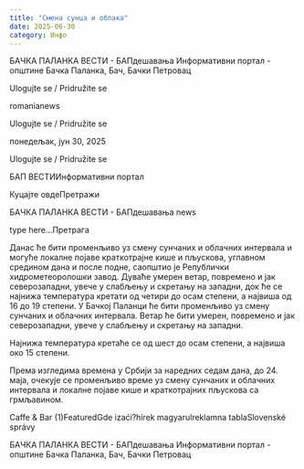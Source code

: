 ```yaml
---
title: "Смена сунца и облака"
date: 2025-06-30
category: Инфо
---
```


БАЧКА ПАЛАНКА ВЕСТИ - БАПдешавања Информативни портал - општине Бачка Паланка, Бач, Бачки Петровац

Ulogujte se / Pridružite se

romanianews

Ulogujte se / Pridružite se

понедељак, јун 30, 2025

Ulogujte se / Pridružite se

БАП ВЕСТИИнформативни портал

Куцајте овдеПретражи

БАЧКА ПАЛАНКА ВЕСТИ - БАПдешавања news

type here...Претрага

Данас ће бити променљиво уз смену сунчаних и облачних интервала и могуће локалне појаве краткотрајне кише и пљускова, углавном средином дана и после подне, саопштио је Републички хидрометеоролошки завод.
Дуваће умерен ветар, повремено и јак северозападни, увече у слабљењу и скретању на западни, док ће се најнижа температура кретати од четири до осам степени, а највиша од 16 до 19 степени.
У Бачкој Паланци ће бити променљиво уз смену сунчаних и облачних интервала. Ветар ће бити умерен, повремено и јак северозападни, увече у слабљењу и скретању на западни.


Најнижа температура кретаће се од шест до осам степени, а највиша око 15 степени.


Према изгледима времена у Србији за наредних седам дана, до 24. маја, очекује се променљиво време уз смену сунчаних и облачних интервала и локалне појаве кише и краткотрајних пљускова са грмљавином.

Caffe & Bar (1)FeaturedGde izaći?hírek magyarulreklamna tablaSlovenské správy

БАЧКА ПАЛАНКА ВЕСТИ - БАПдешавања Информативни портал - општине Бачка Паланка, Бач, Бачки Петровац
